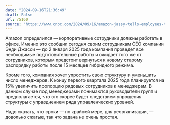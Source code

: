 ```yaml
---
date: "2024-09-16T21:36:49"
draft: False
url: /5160
source: "https://www.cnbc.com/2024/09/16/amazon-jassy-tells-employees-to-return-to-office-five-days-a-week.html"
---
```


Amazon определился — корпоративные сотрудники должны работать в офисе. Именно это сообщил сегодня своим сотрудникам CEO компании Энди Джасси — до 2 января 2025 года компания проведет все необходимые подготовительные работы и ожидает того же от сотрудников, которым предстоит вернуться к новому старому распорядку работы после 15 месяцев гибридного режима.

Кроме того, компания хочет упростить свою структуру и уменьшить число менеджеров. К концу первого квартала 2025 года планируется на 15% увеличить пропорцию рядовых сотрудников к менеджерам. В данном случае под менеджерами понимаются руководители групп и предполагается, что это скорее будет следствием упрощения структуры с упразднением ряда управленческих уровней. 

Надо сказать, что сроки — по крайней мере, для реорганизации, — довольно сжатые, так что задача не очень простая.
